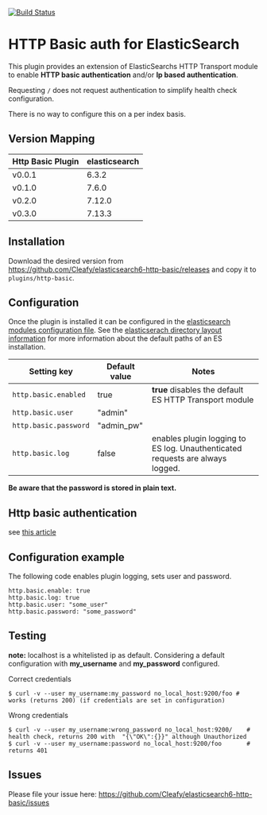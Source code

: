 
[![Build Status](https://travis-ci.org/Cleafy/elasticsearch6-http-basic.svg?branch=master)](https://github.com/Cleafy/elasticsearch6-http-basic)


# HTTP Basic auth for ElasticSearch

This plugin provides an extension of ElasticSearchs HTTP Transport module to enable **HTTP basic authentication** and/or
**Ip based authentication**.

Requesting `/` does not request authentication to simplify health check configuration.

There is no way to configure this on a per index basis.


## Version Mapping

|     Http Basic Plugin       | elasticsearch                |
|-----------------------------|------------------------------|
| v0.0.1                      |                        6.3.2 |
| v0.1.0                      |                        7.6.0 |
| v0.2.0                      |                       7.12.0 |
| v0.3.0                      |                       7.13.3 |

## Installation

Download the desired version from https://github.com/Cleafy/elasticsearch6-http-basic/releases and copy it to `plugins/http-basic`.

## Configuration

Once the plugin is installed it can be configured in the [elasticsearch modules configuration file](http://www.elasticsearch.org/guide/en/elasticsearch/reference/current/setup-configuration.html#settings). See the [elasticserach directory layout information](http://www.elasticsearch.org/guide/en/elasticsearch/reference/current/setup-dir-layout.html) for more information about the default paths of an ES installation.

|     Setting key                   |  Default value               | Notes                                                                   |
|-----------------------------------|------------------------------|-------------------------------------------------------------------------|
| `http.basic.enabled`              | true                         | **true** disables the default ES HTTP Transport module                  |
| `http.basic.user`                 | "admin"                      |                                                                         |
| `http.basic.password`             | "admin_pw"                   |                                   
| `http.basic.log`                  | false                        | enables plugin logging to ES log. Unauthenticated requests are always logged.                                         |

**Be aware that the password is stored in plain text.**

## Http basic authentication

see [this article](https://en.wikipedia.org/wiki/Basic_access_authentication)

## Configuration example

The following code enables plugin logging, sets user and password.

```
http.basic.enable: true
http.basic.log: true
http.basic.user: "some_user"
http.basic.password: "some_password"
```

## Testing

**note:** localhost is a whitelisted ip as default.
Considering a default configuration with **my_username** and **my_password** configured.

Correct credentials
```
$ curl -v --user my_username:my_password no_local_host:9200/foo # works (returns 200) (if credentials are set in configuration)
```

Wrong credentials
```
$ curl -v --user my_username:wrong_password no_local_host:9200/    # health check, returns 200 with  "{\"OK\":{}}" although Unauthorized
$ curl -v --user my_username:password no_local_host:9200/foo       # returns 401
```


## Issues

Please file your issue here: 
https://github.com/Cleafy/elasticsearch6-http-basic/issues
